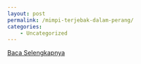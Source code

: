 ```yaml
---
layout: post
permalink: /mimpi-terjebak-dalam-perang/
categories:
    - Uncategorized
---
```


[Baca Selengkapnya](/05)